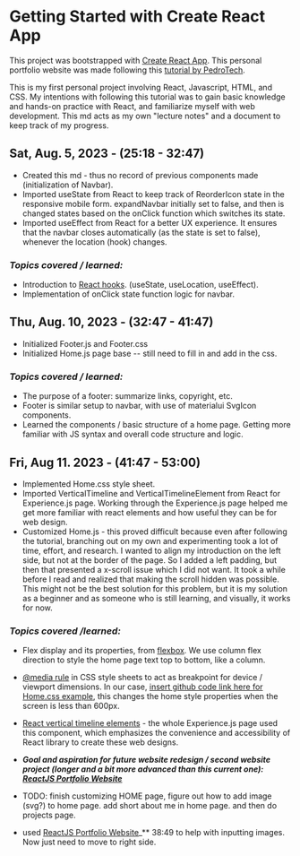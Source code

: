 # Getting Started with Create React App

This project was bootstrapped with [Create React App](https://github.com/facebook/create-react-app). This personal portfolio website was made following this [tutorial by PedroTech](https://www.youtube.com/watch?v=x7mwVn2z3Sk&ab_channel=PedroTech). 

This is my first personal project involving React, Javascript, HTML, and CSS. My intentions with following this tutorial was to gain basic knowledge and hands-on practice with React, and familiarize myself with web development. This md acts as my own "lecture notes" and a document to keep track of my progress.

## Sat, Aug. 5, 2023 - (25:18 - 32:47)
* Created this md - thus no record of previous components made (initialization of Navbar).
* Imported useState from React to keep track of ReorderIcon state in the responsive mobile form. expandNavbar initially set to false, and then is changed states based on the onClick function which switches its state.
* Imported useEffect from React for a better UX experience. It ensures that the navbar closes automatically (as the state is set to false), whenever the location (hook) changes.
  
### _**Topics covered / learned:**_ 
  * Introduction to [React hooks](https://react.dev/reference/react). (useState, useLocation, useEffect).
  * Implementation of onClick state function logic for navbar.

## Thu, Aug. 10, 2023 - (32:47 - 41:47)
* Initialized Footer.js and Footer.css
* Initialized Home.js page base -- still need to fill in and add in the css.

### _**Topics covered / learned:**_
  * The purpose of a footer: summarize links, copyright, etc.
  * Footer is similar setup to navbar, with use of materialui SvgIcon components.
  * Learned the components / basic structure of a home page. Getting more familiar with JS syntax and overall code structure and logic. 

## Fri, Aug 11. 2023 - (41:47 - 53:00)
  * Implemented Home.css style sheet.
  * Imported VerticalTimeline and VerticalTimelineElement from React for Experience.js page. Working through the Experience.js page helped me get more familiar with react elements and how useful they can be for web design. 
  * Customized Home.js - this proved difficult because even after following the tutorial, branching out on my own and experimenting took a lot of time, effort, and research. I wanted to align my introduction on the left side, but not at the border of the page. So I added a left padding, but then that presented a x-scroll issue which I did not want. It took a while before I read and realized that making the scroll hidden was possible. This might not be the best solution for this problem, but it is my solution as a beginner and as someone who is still learning, and visually, it works for now. 

### _**Topics covered /learned:**_
  * Flex display and its properties, from [flexbox](https://css-tricks.com/snippets/css/a-guide-to-flexbox/#aa-flexbox-properties). We use column flex direction to style the home page text top to bottom, like a column.
  * [@media rule](https://www.w3schools.com/cssref/css3_pr_mediaquery.php) in CSS style sheets to act as breakpoint for device / viewport dimensions. In our case, [insert github code link here for Home.css example](), this changes the home style properties when the screen is less than 600px.
  * [React vertical timeline elements](https://www.npmjs.com/package/react-vertical-timeline-component) - the whole Experience.js page used this component, which emphasizes the convenience and accessibility of React library to create these web designs.
  * **_Goal and aspiration for future website redesign / second website project (longer and a bit more advanced than this current one): [ReactJS Portfolio Website](https://www.youtube.com/watch?v=3aCoZudPEKE&ab_channel=CrypticalCoder)_**


* TODO: finish customizing HOME page, figure out how to add image (svg?) to home page. add short about me in home page. and then do projects page.

* used [ReactJS Portfolio Website](https://www.youtube.com/watch?v=3aCoZudPEKE&ab_channel=CrypticalCoder)_** 38:49 to help with inputting images. Now just need to move to right side.
